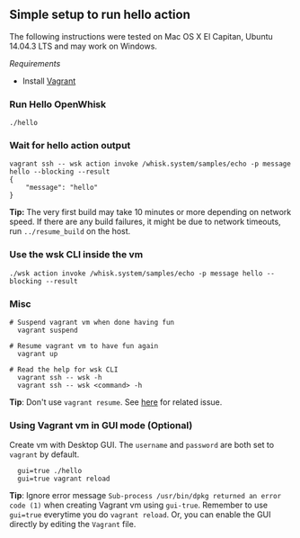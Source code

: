 ## Simple setup to run hello action

The following instructions were tested on Mac OS X El Capitan, Ubuntu 14.04.3 LTS and may work on Windows.

*Requirements*
- Install [Vagrant](https://www.vagrantup.com/downloads.html)

### Run Hello OpenWhisk

```
./hello
```

### Wait for hello action output
```
vagrant ssh -- wsk action invoke /whisk.system/samples/echo -p message hello --blocking --result
{
    "message": "hello"
}
```

**Tip:** The very first build may take 10 minutes or more depending on network speed. 
If there are any build failures, it might be due to network timeouts, run `../resume_build` on the host.

### Use the wsk CLI inside the vm
```
./wsk action invoke /whisk.system/samples/echo -p message hello --blocking --result

```

### Misc
```
# Suspend vagrant vm when done having fun
  vagrant suspend

# Resume vagrant vm to have fun again
  vagrant up

# Read the help for wsk CLI
  vagrant ssh -- wsk -h
  vagrant ssh -- wsk <command> -h
```
**Tip**: Don't use `vagrant resume`. See [here](https://github.com/mitchellh/vagrant/issues/6787) for related issue.

### Using Vagrant vm in GUI mode (Optional)
Create vm with Desktop GUI. The `username` and `password` are both set to `vagrant` by default.
```
  gui=true ./hello
  gui=true vagrant reload
```
**Tip**: Ignore error message `Sub-process /usr/bin/dpkg returned an error code (1)` when 
creating Vagrant vm using `gui-true`. Remember to use `gui=true` everytime you do `vagrant reload`.
Or, you can enable the GUI directly by editing the `Vagrant` file.



